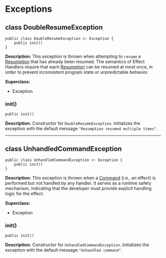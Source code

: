 # Exceptions

## class DoubleResumeException

```cangjie
public class DoubleResumeException <: Exception {
    public init()
}
```

**Description:**
This exception is thrown when attempting to `resume` a [Resumption](./effect_package_classes.md#class-resumptionres-ret) that has already been resumed.
The semantics of Effect Handlers require that each [Resumption](./effect_package_classes.md#class-resumptionres-ret) can be resumed at most once, in order to prevent inconsistent program state or unpredictable behavior.

**Superclass:**

- Exception

### init()

```cangjie
public init()
```

**Description:**
Constructor for `DoubleResumeException`. Initializes the exception with the default message `"Resumption resumed multiple times"`.

---

## class UnhandledCommandException

```cangjie
public class UnhandledCommandException <: Exception {
    public init()
}
```

**Description:**
This exception is thrown when a [Command](./effect_package_classes.md#class-commandres) (i.e., an effect) is performed but not handled by any handler.
It serves as a runtime safety mechanism, indicating that the developer must provide explicit handling logic for the effect.

**Superclass:**

- Exception

### init()

```cangjie
public init()
```

**Description:**
Constructor for `UnhandledCommandException`. Initializes the exception with the default message `"Unhandled command"`.